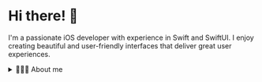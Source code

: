 # Hi there! 👋

I'm a passionate iOS developer with experience in Swift and SwiftUI. I enjoy creating beautiful and user-friendly interfaces that deliver great user experiences.

<details>
<summary>👨🏼‍💻 About me</summary>
  
## 🌱 Skills

- Swift, SwiftUI, Redux / MVVM
- Combine, async/await
- Xcode, Figma, Swagger
- SPM, Git
- Unit, UI and Snapshot testing
- Some HTML and CSS basics
  
<details>
<summary>Favorite resources to learn</summary>
  
- [PointFree](https://www.pointfree.co/)
- [Swift](https://docs.swift.org/swift-book)
- [Hacking with Swift](https://www.hackingwithswift.com)
- [Apple videos](https://developer.apple.com/videos)
- [Kavsoft videos](https://www.youtube.com/@Kavsoft)
- [Kodeco](https://www.kodeco.com)
- [Talk Objc](https://talk.objc.io)
- [Swift by Sundell](https://www.swiftbysundell.com)
  
</details>
  
<details>
<summary>I speak</summary>

| Language  | Level       |
|:-----     |-----------  |
|English    |Intermediate |
|German     |Beginner     |
|Ukranian   |Native       |

</details>

## 🏕️ Interests

- 📱 iOS app development
- 🧑‍💻👨🏼‍💻 Helping others learn to code
- 💻 Exploring new frameworks and technologies
- 🤖 Automation of routine processes
- 🌍 Traveling
<details>
<summary>🗺️</summary>
  With my wife we've visited different countries in EU. But our favorite places are 🇨🇭Basel, 🇫🇷 Marseille, 🇩🇪 Hamburg and 🇪🇸 Barselona.
</details>

## 📫 Contact
Want to chat or collaborate on a project? Feel free to [contact](mailto:wladyslawfil@gmail.com) me or connect with me on [LinkedIn](https://www.linkedin.com/in/vladyslav-fil).
  
</details>
